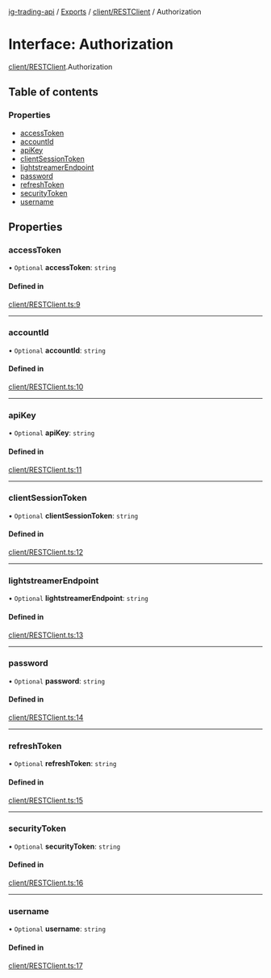 [ig-trading-api](../README.md) / [Exports](../modules.md) / [client/RESTClient](../modules/client_RESTClient.md) / Authorization

# Interface: Authorization

[client/RESTClient](../modules/client_RESTClient.md).Authorization

## Table of contents

### Properties

- [accessToken](client_RESTClient.Authorization.md#accesstoken)
- [accountId](client_RESTClient.Authorization.md#accountid)
- [apiKey](client_RESTClient.Authorization.md#apikey)
- [clientSessionToken](client_RESTClient.Authorization.md#clientsessiontoken)
- [lightstreamerEndpoint](client_RESTClient.Authorization.md#lightstreamerendpoint)
- [password](client_RESTClient.Authorization.md#password)
- [refreshToken](client_RESTClient.Authorization.md#refreshtoken)
- [securityToken](client_RESTClient.Authorization.md#securitytoken)
- [username](client_RESTClient.Authorization.md#username)

## Properties

### accessToken

• `Optional` **accessToken**: `string`

#### Defined in

[client/RESTClient.ts:9](https://github.com/bennycode/ig-trading-api/blob/f7fd8d0/src/client/RESTClient.ts#L9)

---

### accountId

• `Optional` **accountId**: `string`

#### Defined in

[client/RESTClient.ts:10](https://github.com/bennycode/ig-trading-api/blob/f7fd8d0/src/client/RESTClient.ts#L10)

---

### apiKey

• `Optional` **apiKey**: `string`

#### Defined in

[client/RESTClient.ts:11](https://github.com/bennycode/ig-trading-api/blob/f7fd8d0/src/client/RESTClient.ts#L11)

---

### clientSessionToken

• `Optional` **clientSessionToken**: `string`

#### Defined in

[client/RESTClient.ts:12](https://github.com/bennycode/ig-trading-api/blob/f7fd8d0/src/client/RESTClient.ts#L12)

---

### lightstreamerEndpoint

• `Optional` **lightstreamerEndpoint**: `string`

#### Defined in

[client/RESTClient.ts:13](https://github.com/bennycode/ig-trading-api/blob/f7fd8d0/src/client/RESTClient.ts#L13)

---

### password

• `Optional` **password**: `string`

#### Defined in

[client/RESTClient.ts:14](https://github.com/bennycode/ig-trading-api/blob/f7fd8d0/src/client/RESTClient.ts#L14)

---

### refreshToken

• `Optional` **refreshToken**: `string`

#### Defined in

[client/RESTClient.ts:15](https://github.com/bennycode/ig-trading-api/blob/f7fd8d0/src/client/RESTClient.ts#L15)

---

### securityToken

• `Optional` **securityToken**: `string`

#### Defined in

[client/RESTClient.ts:16](https://github.com/bennycode/ig-trading-api/blob/f7fd8d0/src/client/RESTClient.ts#L16)

---

### username

• `Optional` **username**: `string`

#### Defined in

[client/RESTClient.ts:17](https://github.com/bennycode/ig-trading-api/blob/f7fd8d0/src/client/RESTClient.ts#L17)
